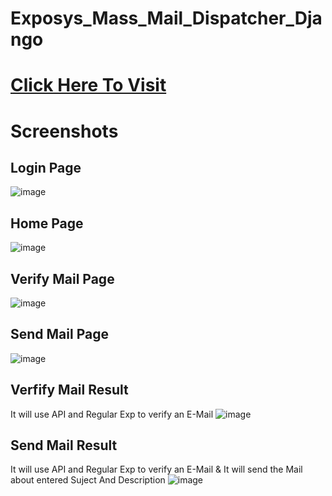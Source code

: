 # Exposys_Mass_Mail_Dispatcher_Django
# <a href="http://ajaynm23.pythonanywhere.com/">Click Here To Visit</a>
# Screenshots

## Login Page
![image](https://user-images.githubusercontent.com/105035860/210091950-d40f4c15-f9cc-431d-ac9c-bfb7c880a288.png)

## Home Page
![image](https://user-images.githubusercontent.com/105035860/210092085-7c0ad696-a539-4164-a0d7-a8c45b80785b.png)

## Verify Mail Page
![image](https://user-images.githubusercontent.com/105035860/210092120-748b4049-cbe0-4f3f-9a1e-812b289b373c.png)

## Send Mail Page 
![image](https://user-images.githubusercontent.com/105035860/210092197-ec077865-bcf7-499e-90d6-289f69de7f15.png)

## Verfify Mail Result
It will use API and Regular Exp to verify an E-Mail
![image](https://user-images.githubusercontent.com/105035860/210092414-250e861a-b193-4a31-9658-5d8ec1ce67c0.png)

## Send Mail Result
It will use API and Regular Exp to verify an E-Mail & It will send the Mail about entered Suject And Description
![image](https://user-images.githubusercontent.com/105035860/210092552-0d6d3694-b5fb-4631-9059-484643776ba6.png)
